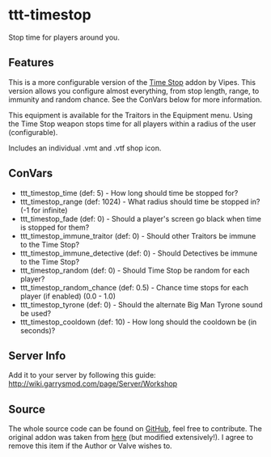 # ttt-timestop

Stop time for players around you.

## Features

This is a more configurable version of the [Time Stop](https://steamcommunity.com/sharedfiles/filedetails/?id=860791968) addon by Vipes. This version allows you configure almost everything, from stop length, range, to immunity and random chance. See the ConVars below for more information.

This equipment is available for the Traitors in the Equipment menu. Using the Time Stop weapon stops time for all players within a radius of the user (configurable).

Includes an individual .vmt and .vtf shop icon.

## ConVars

- ttt_timestop_time (def: 5) - How long should time be stopped for?
- ttt_timestop_range (def: 1024) - What radius should time be stopped in? (-1 for infinite)
- ttt_timestop_fade (def: 0) - Should a player's screen go black when time is stopped for them?
- ttt_timestop_immune_traitor (def: 0) - Should other Traitors be immune to the Time Stop?
- ttt_timestop_immune_detective (def: 0) - Should Detectives be immune to the Time Stop?
- ttt_timestop_random (def: 0) - Should Time Stop be random for each player?
- ttt_timestop_random_chance (def: 0.5) - Chance time stops for each player (if enabled) (0.0 - 1.0)
- ttt_timestop_tyrone (def: 0) - Should the alternate Big Man Tyrone sound be used?
- ttt_timestop_cooldown (def: 10) - How long should the cooldown be (in seconds)?

## Server Info

Add it to your server by following this guide: http://wiki.garrysmod.com/page/Server/Workshop

## Source

The whole source code can be found on [GitHub](https://github.com/gmod-workshop/ttt-timestop), feel free to contribute. The original addon was taken from [here](https://steamcommunity.com/sharedfiles/filedetails/?id=860791968) (but modified extensively!). I agree to remove this item if the Author or Valve wishes to.
